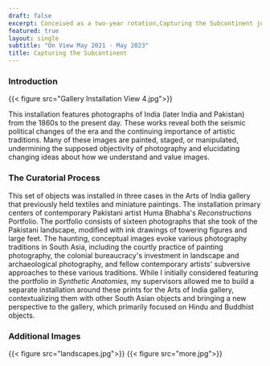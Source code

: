 ```yaml
---
draft: false
excerpt: Conceived as a two-year rotation,Capturing the Subcontinent juxtaposes Huma Bhabha's Reconstructions portfolio with historic and contemporary South Asian photography from the Museum of Fine Arts Houston's permanent collection. Bhabha's portfolio, which features her ominous, looming figures painted on photographs of the Pakistani landscape, recalls South Asia's rich tradition of painted photography, as well as the tradition of landscape and monument photography, often utilized by the British to depict India as backwards, decaying, and ripe for conquest. This rotation highlights various aspects of Indian photography history - the colonial landscape, portraiture and studio photography, contemporary manipulated photography - to contextualize Bhabha's portfolio and introduce some of the unique facets of South Asian photography.
featured: true
layout: single
subtitle: "On View May 2021 - May 2023"
title: Capturing the Subcontinent
---
```


### Introduction

{{< figure src="Gallery Installation View 4.jpg">}}

This installation features photographs of India (later India and Pakistan) from the 1860s to the present day. These works reveal both the seismic political changes of the era and the continuing importance of artistic traditions. Many of these images are painted, staged, or manipulated, undermining the supposed objectivity of photography and elucidating changing ideas about how we understand and value images. 


### The Curatorial Process

This set of objects was installed in three cases in the Arts of India gallery that previously held textiles and miniature paintings. The installation primary centers of contemporary Pakistani artist Huma Bhabha's <i>Reconstructions</i> Portfolio. The portfolio consists of sixteen photographs that she took of the Pakistani landscape, modified with ink drawings of towering figures and large feet. The haunting, conceptual images evoke various photography traditions in South Asia, including the courtly practice of painting photography, the colonial bureaucracy's investment in landscape and archaeological photography, and fellow contemporary artists' subversive approaches to these various traditions. While I initially considered featuring the portfolio in <i>Synthetic Anatomies,</i> my supervisors allowed me to build a separate installation around these prints for the Arts of India gallery, contextualizing them with other South Asian objects and bringing a new perspective to the gallery, which primarily focused on Hindu and Buddhist objects. 

### Additional Images

{{< figure src="landscapes.jpg">}}
{{< figure src="more.jpg">}}
